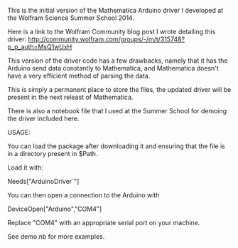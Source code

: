 This is the initial version of the Mathematica Arduino driver I developed at the Wolfram Science Summer School 2014.

Here is a link to the Wolfram Community blog post I wrote detailing this driver: http://community.wolfram.com/groups/-/m/t/315748?p_p_auth=MsQ1wUxH

This version of the driver code has a few drawbacks, namely that it has the Arduino send data constantly to Mathematica, and Mathematica doesn't have a very efficient method of parsing the data.

This is simply a permanent place to store the files, the updated driver will be present in the next releast of Mathematica.

There is also a notebook file that I used at the Summer School for demoing the driver included here.


USAGE:

You can load the package after downloading it and ensuring that the file is in a directory present in $Path.

Load it with:

Needs["ArduinoDriver`"]

You can then open a connection to the Arduino with 

DeviceOpen["Arduino","COM4"]

Replace "COM4" with an appropriate serial port on your machine.

See demo.nb for more examples.
